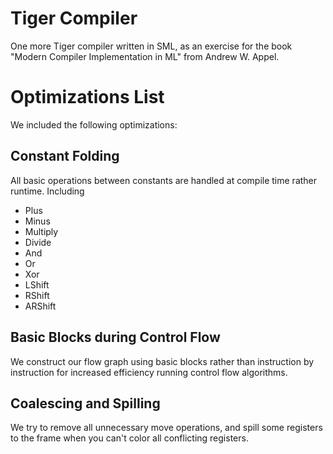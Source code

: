 # Tiger Compiler
One more Tiger compiler written in SML, as an exercise for the book "Modern Compiler Implementation in ML" from Andrew W. Appel.

# Optimizations List
We included the following optimizations:

## Constant Folding
All basic operations between constants are handled at compile time rather runtime. Including
* Plus
* Minus
* Multiply
* Divide
* And
* Or
* Xor
* LShift
* RShift
* ARShift

## Basic Blocks during Control Flow
We construct our flow graph using basic blocks rather than instruction by instruction for increased efficiency running control flow algorithms.

## Coalescing and Spilling
We try to remove all unnecessary move operations, and spill some registers to the frame when you can't color all conflicting registers.
